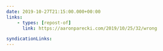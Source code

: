 ```yaml
---
date: 2019-10-27T21:15:00.000+00:00
links:
    - types: [repost-of]
      link: https://aaronparecki.com/2019/10/25/32/wrong

syndicationLinks:
---
```

